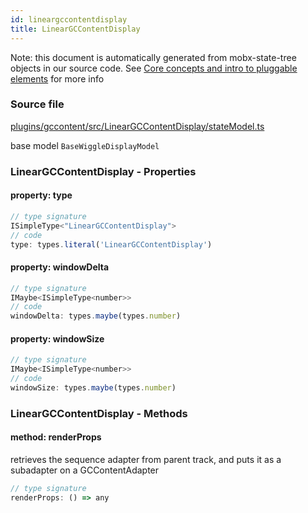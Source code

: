 ```yaml
---
id: lineargccontentdisplay
title: LinearGCContentDisplay
---
```


Note: this document is automatically generated from mobx-state-tree objects in
our source code. See
[Core concepts and intro to pluggable elements](/docs/developer_guide/) for more
info

### Source file

[plugins/gccontent/src/LinearGCContentDisplay/stateModel.ts](https://github.com/GMOD/jbrowse-components/blob/main/plugins/gccontent/src/LinearGCContentDisplay/stateModel.ts)

base model `BaseWiggleDisplayModel`

### LinearGCContentDisplay - Properties

#### property: type

```js
// type signature
ISimpleType<"LinearGCContentDisplay">
// code
type: types.literal('LinearGCContentDisplay')
```

#### property: windowDelta

```js
// type signature
IMaybe<ISimpleType<number>>
// code
windowDelta: types.maybe(types.number)
```

#### property: windowSize

```js
// type signature
IMaybe<ISimpleType<number>>
// code
windowSize: types.maybe(types.number)
```

### LinearGCContentDisplay - Methods

#### method: renderProps

retrieves the sequence adapter from parent track, and puts it as a subadapter on
a GCContentAdapter

```js
// type signature
renderProps: () => any
```
